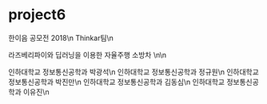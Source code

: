 # project6


한이음 공모전 2018\n
Thinkar팀\n

라즈베리파이와 딥러닝을 이용한 자율주행 소방차 \n\n

인하대학교 정보통신공학과 박광석\n
인하대학교 정보통신공학과 정규원\n
인하대학교 정보통신공학과 박진만\n
인하대학교 정보통신공학과 김동심\n
인하대학교 정보통신공학과 이유진\n

